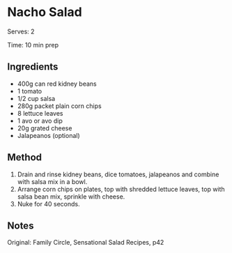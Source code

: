 # Nacho Salad

Serves: 2

Time: 10 min prep

## Ingredients

* 400g can red kidney beans
* 1 tomato
* 1/2 cup salsa
* 280g packet plain corn chips
* 8 lettuce leaves
* 1 avo or avo dip
* 20g grated cheese
* Jalapeanos (optional)

## Method

1. Drain and rinse kidney beans, dice tomatoes, jalapeanos and combine with salsa mix in a bowl.
2. Arrange corn chips on plates, top with shredded lettuce leaves, top with salsa bean mix, sprinkle with cheese.
3. Nuke for 40 seconds.

## Notes

Original: Family Circle, Sensational Salad Recipes, p42
